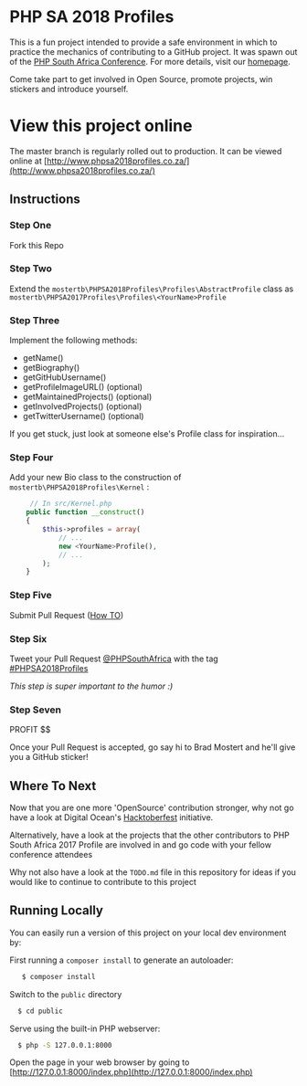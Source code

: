 # PHP SA 2018 Profiles
This is a fun project intended to provide a safe environment in which to practice the mechanics of contributing to a 
GitHub project.
It was spawn out of the [PHP South Africa Conference](http://phpsouthafrica.com/). For more details, visit our
[homepage](http://www.phpsa2018profiles.co.za/).

Come take part to get involved in Open Source, promote projects, win stickers and introduce yourself.

# View this project online

The master branch is regularly rolled out to production. It can be viewed online at [http://www.phpsa2018profiles.co.za/](http://www.phpsa2018profiles.co.za/)

## Instructions 

### Step One
Fork this Repo

### Step Two

Extend the `mostertb\PHPSA2018Profiles\Profiles\AbstractProfile` class as `mostertb\PHPSA2017Profiles\Profiles\<YourName>Profile`

### Step Three 

Implement the following methods:
* getName()
* getBiography()
* getGitHubUsername()
* getProfileImageURL() (optional)
* getMaintainedProjects() (optional)
* getInvolvedProjects() (optional)
* getTwitterUsername() (optional)

If you get stuck, just look at someone else's Profile class for inspiration...

### Step Four
Add your new Bio class to the construction of `mostertb\PHPSA2018Profiles\Kernel` :

```php
     // In src/Kernel.php
    public function __construct()
    {
        $this->profiles = array(
            // ...
            new <YourName>Profile(),
            // ...
        );
    }
```

### Step Five
Submit Pull Request  ([How TO](https://help.github.com/articles/about-pull-requests/))

### Step Six 
Tweet your Pull Request [@PHPSouthAfrica](https://twitter.com/PHPSouthAfrica) with the tag [#PHPSA2018Profiles](https://twitter.com/search?f=tweets&q=%23PHPSA2018Profiles)

*This step is super important to the humor :)*

### Step Seven
PROFIT $$

Once your Pull Request is accepted, go say hi to Brad Mostert and he'll give you a GitHub sticker!

## Where To Next
Now that you are one more 'OpenSource' contribution stronger, why not go have a look at Digital Ocean's 
[Hacktoberfest](https://hacktoberfest.digitalocean.com/) initiative.

Alternatively, have a look at the projects that the other contributors to PHP South Africa 2017 Profile are involved in and go code
  with your fellow conference attendees
  
Why not also have a look at the `TODO.md` file in this repository for ideas if you would like to continue to contribute to 
this project
  
## Running Locally
You can easily run a version of this project on your local dev environment by:
 
 First running a `composer install` to generate an autoloader:
 ```bash
    $ composer install
 ```
 
 Switch to the `public` directory
  ```bash
    $ cd public
  ```
  Serve using the built-in PHP webserver:
  ```bash
    $ php -S 127.0.0.1:8000
  ```
  
  Open the page in your web browser by going to [http://127.0.0.1:8000/index.php](http://127.0.0.1:8000/index.php)
